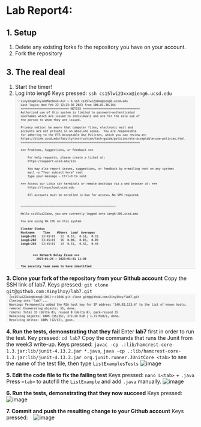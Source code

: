 # Lab Report4: 
## 1. Setup
1. Delete any existing forks fo the repository you have on your account.
2. Fork the repository

## 3. The real deal
1. Start the timer!
2. Log into ieng6
Keys pressed: `ssh cs15lwi23xxx@ieng6.ucsd.edu`
![image](loginSsh.png)

**3. Clone your fork of the repository from your Github account**
Copy the SSH link of lab7.
Keys pressed: `git clone git@github.com:Xiny1hxy/lab7.git`
![image](gitClone.png)

**4. Run the tests, demonstrating that they fail**
Enter **lab7** first in order to run the test.
Key pressed: `cd lab7`
Cpoy the commands that runs the Junit from the week3 write-up.
Keys pressed: `javac -cp .:lib/hamcrest-core-1.3.jar:lib/junit-4.13.2.jar *.java`, `java -cp .:lib/hamcrest-core-1.3.jar:lib/junit-4.13.2.jar org.junit.runner.JUnitCore <tab>` to see the name of the test file, then type `ListExamplesTests`
![image]()

**5. Edit the code file to fix the failing test**
Keys pressed: `nano L<tab>` + `.java` 
Press `<tab>` to autofill the `ListExample` and add `.java` manually.
![image]()

**6. Run the tests, demonstrating that they now succeed**
Keys pressed: ` `
![image]()

**7. Commit and push the resulting change to your Github account**
Keys pressed: ` `
![image]()
